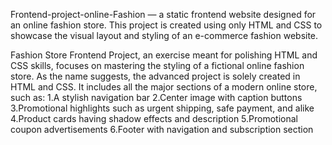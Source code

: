 
Frontend-project-online-Fashion — a static frontend website designed for an online fashion store. This project is created using only HTML and CSS to showcase the visual layout and styling of an e-commerce fashion website. 

Fashion Store Frontend Project, an exercise meant for polishing HTML and CSS skills, focuses on mastering the styling of a fictional online fashion store. As the name suggests, the advanced project is solely created in HTML and CSS. It includes all the major sections of a modern online store, such as:
1.A stylish navigation bar 
2.Center image with caption buttons 
3.Promotional highlights such as urgent shipping, safe payment, and alike 
4.Product cards having shadow effects and description
5.Promotional coupon advertisements 
6.Footer with navigation and subscription section
